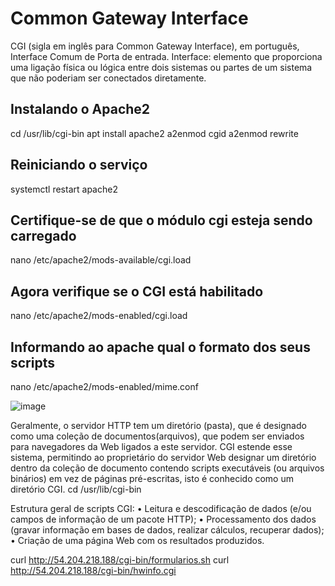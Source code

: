 # Common Gateway Interface
CGI (sigla em inglês para Common Gateway Interface), em português, Interface Comum de Porta de entrada.
Interface: elemento que proporciona uma ligação física ou lógica entre dois sistemas ou partes de um sistema que não poderiam ser conectados diretamente.



## Instalando o Apache2
cd /usr/lib/cgi-bin apt install apache2
a2enmod cgid
a2enmod rewrite

## Reiniciando o serviço
systemctl restart apache2

## Certifique-se de que o módulo cgi esteja sendo carregado
nano /etc/apache2/mods-available/cgi.load  

## Agora verifique se o CGI está habilitado
nano /etc/apache2/mods-enabled/cgi.load

## Informando ao apache qual o formato dos seus scripts
nano /etc/apache2/mods-enabled/mime.conf

![image](https://user-images.githubusercontent.com/91998391/163693503-84d5752b-53c3-4e66-a0f0-a8365991d274.png)

Geralmente, o servidor HTTP tem um diretório (pasta), que é designado como uma coleção de documentos(arquivos), que podem ser enviados para navegadores da Web ligados a este servidor.
CGI estende esse sistema, permitindo ao proprietário do servidor Web designar um diretório dentro da coleção de documento contendo scripts executáveis (ou arquivos binários) em vez de páginas pré-escritas, isto é conhecido como um diretório CGI.
cd /usr/lib/cgi-bin


Estrutura geral de scripts CGI:
•	Leitura e descodificação de dados (e/ou campos de informação de um pacote HTTP);
•	Processamento dos dados (gravar informação em bases de dados, realizar cálculos, recuperar dados);
•	Criação de uma página Web com os resultados produzidos.

curl http://54.204.218.188/cgi-bin/formularios.sh
curl http://54.204.218.188/cgi-bin/hwinfo.cgi
